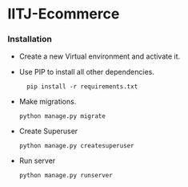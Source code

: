# IITJ-Ecommerce

### Installation

- Create a new Virtual environment and activate it.

- Use PIP to install all other dependencies.
  ```
    pip install -r requirements.txt
  ```
  
- Make migrations. 
    ``` 
    python manage.py migrate
    ```
- Create Superuser
  ```
  python manage.py createsuperuser
  ```
- Run server
  ```
  python manage.py runserver
  ```
